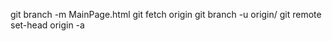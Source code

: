 git branch -m MainPage.html <BRANCH>
git fetch origin
git branch -u origin/<BRANCH> <BRANCH>
git remote set-head origin -a
<!DOCTYPE html>
<html>
	<head>
    <title>MainPageText</title>
    <link rel="stylesheet" href="MainPageText.css">
    </head>

</html>

